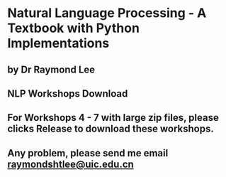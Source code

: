 # Natural Language Processing - A Textbook with Python Implementations
## by Dr Raymond Lee
## NLP Workshops Download
## For Workshops 4 - 7 with large zip files, please clicks Release to download these workshops.
## Any problem, please send me email raymondshtlee@uic.edu.cn
